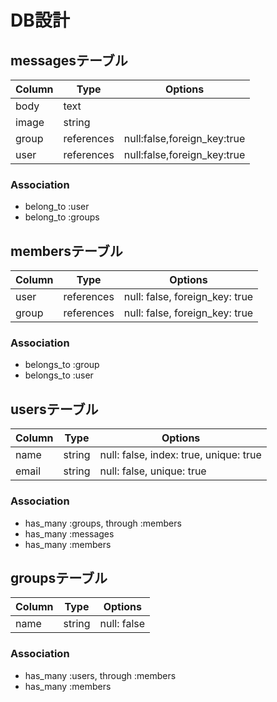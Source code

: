# DB設計

## messagesテーブル
|Column|Type|Options|
|------|----|-------|
|body|text||
|image|string||
|group|references|null:false,foreign_key:true|
|user|references|null:false,foreign_key:true|

### Association
- belong_to :user
- belong_to :groups

## membersテーブル

|Column|Type|Options|
|------|----|-------|
|user|references|null: false, foreign_key: true|
|group|references|null: false, foreign_key: true|

### Association
- belongs_to :group
- belongs_to :user

## usersテーブル

|Column|Type|Options|
|------|----|-------|
|name|string|null: false, index: true, unique: true|
|email|string|null: false, unique: true|

### Association
- has_many :groups, through :members
- has_many :messages
- has_many :members

## groupsテーブル

|Column|Type|Options|
|------|----|-------|
|name|string|null: false|

### Association
- has_many :users, through :members
- has_many :members



